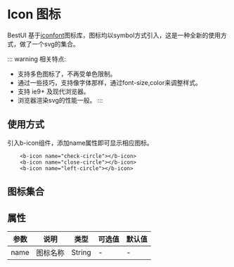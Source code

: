 # Icon 图标

BestUI 基于[iconfont](http://iconfont.cn/)图标库，图标均以symbol方式引入，这是一种全新的使用方式，做了一个svg的集合。

::: warning 相关特点:

* 支持多色图标了，不再受单色限制。
* 通过一些技巧，支持像字体那样，通过font-size,color来调整样式。
* 支持 ie9+ 及现代浏览器。
* 浏览器渲染svg的性能一般。
:::

## 使用方式
引入b-icon组件，添加name属性即可显示相应图标。

<b-icon name="check-circle"></b-icon>
<b-icon name="close-circle"></b-icon>
<b-icon name="left-circle"></b-icon>

```vue
    <b-icon name="check-circle"></b-icon>
    <b-icon name="close-circle"></b-icon>
    <b-icon name="left-circle"></b-icon>
```

<demo-code>
<b-icon name="check-circle"></b-icon>
<b-icon name="close-circle"></b-icon>
<b-icon name="left-circle"></b-icon>
</demo-code>


## 图标集合

<b-icon name="check-circle"></b-icon>
<b-icon name="close-circle"></b-icon>
<b-icon name="left-circle"></b-icon>
<b-icon name="down-circle"></b-icon>
<b-icon name="right-circle"></b-icon>
<b-icon name="up-circle"></b-icon>
<b-icon name="warning-circle"></b-icon>
<b-icon name="sync"></b-icon>
<b-icon name="undo"></b-icon>
<b-icon name="redo"></b-icon>
<b-icon name="reload"></b-icon>
<b-icon name="eye"></b-icon>
<b-icon name="right"></b-icon>
<b-icon name="left"></b-icon>
<b-icon name="up"></b-icon>
<b-icon name="down"></b-icon>
<b-icon name="check-circle-fill"></b-icon>
<b-icon name="left-circle-fill"></b-icon>
<b-icon name="down-circle-fill"></b-icon>
<b-icon name="minus-circle-fill"></b-icon>
<b-icon name="close-circle-fill"></b-icon>
<b-icon name="info-circle-fill"></b-icon>
<b-icon name="up-circle-fill"></b-icon>
<b-icon name="right-circle-fill"></b-icon>
<b-icon name="plus-circle-fill"></b-icon>
<b-icon name="question-circle-fill"></b-icon>
<b-icon name="heart-fill"></b-icon>

## 属性

|参数|说明|类型|可选值|默认值|
|-|-|-|-|-|
|name|图标名称|String|-|-|